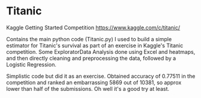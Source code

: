 # Titanic
Kaggle Getting Started Competition
https://www.kaggle.com/c/titanic/

Contains the main python code (Titanic.py) I used to build a simple estimator for Titanic's survival as part of an exercise in Kaggle's Titanic competition. Some ExploratorData Analysis done using Excel and heatmaps, and then directly cleaning and preprocessing the data, followed by a Logistic Regression.

Simplistic code but did it as an exercise. Obtained accuracy of 0.77511 in the competition and ranked an embarrassing 5869 out of 10381, so approx lower than half of the submissions. Oh well it's a good try at least.
